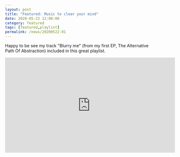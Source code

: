 ```yaml
---
layout: post
title: "Featured: Music to clear your mind"
date: 2020-05-22 12:00:00
category: featured
tags: [featured,playlist]
permalink: /news/20200522-01
---
```


Happy to be see my track "Blurry me" (from my first EP, The Alternative Path Of Abstraction) included in this great playlist. <!--more-->

<iframe width="560" height="315" src="https://www.youtube.com/embed/QI09tWPyWtI?controls=0" title="YouTube video player" frameborder="0" allow="accelerometer; autoplay; clipboard-write; encrypted-media; gyroscope; picture-in-picture" allowfullscreen></iframe>